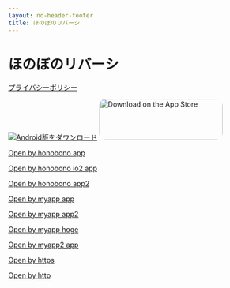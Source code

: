 ```yaml
---
layout: no-header-footer
title: ほのぼのリバーシ
---
```

# ほのぼのリバーシ

[プライバシーポリシー](privacy.md)


[![Android版をダウンロード](https://play.google.com/intl/en_us/badges/static/images/badges/ja_badge_web_generic.png)](https://play.google.com/store/apps/details?id=com.otobou.honoreversi&pcampaignid=pcampaignidMKT-Other-global-all-co-prtnr-py-PartBadge-Mar2515-1)
<a href="https://apps.apple.com/jp/app/%E3%81%BB%E3%81%AE%E3%81%BC%E3%81%AE%E3%83%AA%E3%83%90%E3%83%BC%E3%82%B7/id6502185427?itsct=apps_box_badge&amp;itscg=30200" style="display: inline-block; overflow: hidden; border-radius: 13px; width: 250px; height: 83px;"><img src="https://tools.applemediaservices.com/api/badges/download-on-the-app-store/black/ja-jp?size=250x83&amp;releaseDate=1714867200" alt="Download on the App Store" style="border-radius: 13px; width: 250px; height: 83px;"></a>



<a href="honobono-reversi://i-love-reversi.github.io/app/1234">Open by honobono app</a>


<a href="honobono-reversi://i-love-reversi.github.io2/app/1234">Open by honobono io2 app</a>

<a href="honobono-reversi://i-love-reversi.github.io/app2/1234">Open by honobono app2</a>

<a href="myapp://i-love-reversi.github.io/app/1234">Open by myapp app</a>

<a href="myapp://i-love-reversi.github.io/app2/1234">Open by myapp app2</a>

<a href="myapp://i-love-reversi.github.io/hoge/1234">Open by myapp hoge</a>

<a href="myapp2://i-love-reversi.github.io/app/1234">Open by myapp2 app</a>

<a href="https://i-love-reversi.github.io/app/1234">Open by https</a>

<a href="http://i-love-reversi.github.io/app/1234">Open by http</a>
